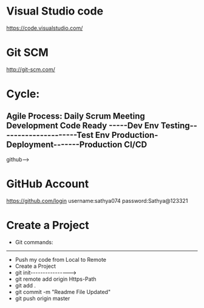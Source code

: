 # Visual Studio code
  https://code.visualstudio.com/
# Git SCM
  http://git-scm.com/
# Cycle:
  Agile Process:
  Daily Scrum Meeting
  Development Code Ready -----Dev Env
  Testing---------------------Test Env
  Production-Deployment-------Production
  CI/CD
  ------------------------------------------
  github-->

# GitHub Account
  https://github.com/login
  username:sathya074
  password:Sathya@123321

# Create a Project
  *  Git commands:
  -----------------
  * Push my code from Local to Remote
  * Create a Project
  * git init---------------->
  * git remote add origin Https-Path
  * git add .
  * git commit -m "Readme File Updated"
  * git push origin master







